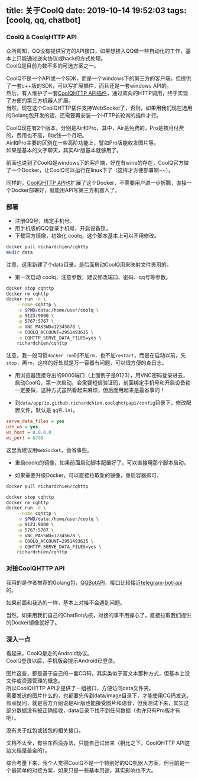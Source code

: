 title: 关于CoolQ
date: 2019-10-14 19:52:03
tags: [coolq, qq, chatbot]
---

### CoolQ & CoolqHTTP API

众所周知，QQ没有提供官方的API接口，如果想接入QQ做一些自动化的工作，基本上只能通过逆向协议或hack的方式处理。  
CoolQ是目前为数不多的可选方案之一。

CoolQ不是一个API或一个SDK，而是一个windows下的第三方的客户端，但提供了一套c++版的SDK，可以写扩展插件，而且还是一套windows API的。  
然后，有人维护了一套[CoolQHTTP API插件](https://github.com/richardchien/coolq-http-api)，通过双向的HTTP调用，终于实现了方便的第三方机器人扩展。  
当然，现在这个CoolQHTTP插件支持WebSocket了，否则，如果用我们现在选用的Golang包开发的话，还需要再安装一个HTTP长轮询的插件才行。

CoolQ现在有2个版本，分别是Air和Pro，其中，Air是免费的，Pro是按月付费的，费用也不高，6块钱一个月吧。  
Air和Pro主要的区别在一些高阶功能上，譬如Pro版能收发图片等。  
如果是基本的文字聊天，其实Air版基本就够用了。

前面也说到了CoolQ是windows下的客户端，好在有wine的存在，CoolQ官方做了一个Docker，让CoolQ可以运行在linux下了（这样才方便部署啊~~）。

同样的，[CoolQHTTP API](https://github.com/richardchien/coolq-http-api)也扩展了这个Docker，不需要用户进一步折腾，直接一个Docker部署好，就能用API写第三方机器人了。

### 部署

- 注册QQ号，绑定手机号。
- 用手机版的QQ登录手机号，开启设备锁。
- 下载官方镜像，初始化 coolq，这个脚本基本上可以不用修改。

``` sh
docker pull richardchien/cqhttp
mkdir data
```

注意，这里新建了个data目录，是后面启动CoolQ用来映射文件夹用的。

- 第一次启动 coolq，注意参数，建议修改端口、密码、qq号等参数。

``` sh
docker stop cqhttp
docker rm cqhttp
docker run -d \
    --name cqhttp \
    -v $PWD/data:/home/user/coolq \
    -p 9123:9000 \
    -p 5767:5767 \
    -e VNC_PASSWD=12345678 \
    -e COOLQ_ACCOUNT=2951493615 \
    -e CQHTTP_SERVE_DATA_FILES=yes \
    richardchien/cqhttp
```

注意，我一般习惯``docker run``时不加``rm``，也不加``restart``，而是在启动以前，先``stop``，再``rm``，这样的好处就是万一容器有问题，可以很方便的查日志。

- 用浏览器连接导出的9000端口（上面例子是9123），用VNC密码登录进去，启动CoolQ，第一次启动，会需要短信验证码，前面绑定手机号和开启设备锁一定要做，这种方式虽然看起来麻烦，但后面用起来是最省事的！

- 到``data/app/io.github.richardchien.coolqhttpapi/config``目录下，修改配置文件，默认是 ``qq号.ini``。  

``` ini
serve_data_files = yes
use_ws = yes
ws_host = 0.0.0.0
ws_port = 6700
```

这里我建议用``WebSocket``，会省事些。

- 重启coolq的镜像，如果前面启动脚本配置好了，可以直接用那个脚本启动。

- 如果需要升级Docker，可以直接拉取新的镜像，重启容器即可。

``` sh
docker pull richardchien/cqhttp

docker stop cqhttp
docker rm cqhttp
docker run -d \
    --name cqhttp \
    -v $PWD/data:/home/user/coolq \
    -p 9123:9000 \
    -p 5767:5767 \
    -e VNC_PASSWD=12345678 \
    -e COOLQ_ACCOUNT=2951493615 \
    -e CQHTTP_SERVE_DATA_FILES=yes \
    richardchien/cqhttp
```

### 对接CoolQHTTP API

我用的是作者推荐的Golang包，[QQBotAPI](https://github.com/catsworld/qq-bot-api)，接口比较接近[telegram-bot-api](https://github.com/go-telegram-bot-api/telegram-bot-api)的。

如果前面和我选的一样，基本上对接不会遇到问题。

当然，如果用我们自己的ChatBot内核，对接的事不用操心了，直接拉取我们提供的Docker镜像就好了。

### 深入一点

看起来，CoolQ是走的Android协议。  
CoolQ登录以后，手机版会提示Android已登录。

图片这些，都是基于自己的一套CQ码，其实类似于富文本那种方式，但基本上没文件或资源管理的概念。  
所以CoolQHTTP API才提供了一组接口，方便访问data文件夹。  
需要发送的图片什么的，也都要先传到data/image目录下，才能使用CQ码发送。  
有点疑问，就是官方介绍说是Air版也能接受图片和语音，但我测试下来，其实这部分数据没有被正确接收，data目录下找不到任何数据（也许只有Pro版才有吧）。

没有关于红包或钱包的相关接口。

文档不太全，有些东西没办法，只能自己试出来（相比之下，CoolQHTTP API这边文档是最全的）。

综合考量下来，我个人觉得CoolQ不是一个特别好的QQ机器人方案，但目前是一个最简单的对接方案，如果只是一些基本用途，其实影响也不大。  
